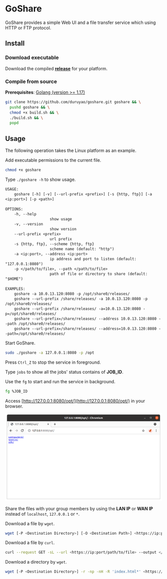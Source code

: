# GoShare

GoShare provides a simple Web UI and a file transfer service which using HTTP or FTP protocol.

## Install

### Download executable

Download the compiled **[release](https://github.com/duruyao/goshare/releases)** for your platform.

### Compile from source

**Prerequisites**: [Golang (version >= 1.17)](https://golang.org/)

```bash
git clone https://github.com/duruyao/goshare.git goshare && \
  pushd goshare && \
  chmod +x build.sh && \
  ./build.sh && \
  popd
```

## Usage

The following operation takes the Linux platform as an example.

Add executable permissions to the current file.

```bash
chmod +x goshare
```

Type `./goshare -h` to show usage.

```text
USAGE:
    goshare [-h] [-v] [--url-prefix <prefix>] [-s {http, ftp}] [-a <ip:port>] [-p <path>]

OPTIONS:
    -h, --help
                    show usage
    -v, --version
                    show version
    --url-prefix <prefix>
                    url prefix
    -s {http, ftp}, --scheme {http, ftp}
                    scheme name (default: "http")
    -a <ip:port>, --address <ip:port>
                    ip address and port to listen (default: "127.0.0.1:8080")
    -p </path/to/file>,	--path </path/to/file>
                    path of file or directory to share (default: "$HOME")

EXAMPLES:
    goshare -a 10.0.13.120:8080 -p /opt/share0/releases/
    goshare --url-prefix /share/releases/ -a 10.0.13.120:8080 -p /opt/share0/releases/
    goshare --url-prefix /share/releases/ -a=10.0.13.120:8080 -p=/opt/share0/releases/
    goshare --url-prefix=/share/releases/ --address 10.0.13.120:8080 --path /opt/share0/releases/
    goshare --url-prefix=/share/releases/ --address=10.0.13.120:8080 --path=/opt/share0/releases/
```

Start GoShare.

```bash
sudo ./goshare -a 127.0.0.1:8080 -p /opt
```

Press `Ctrl_Z` to stop the service in foreground.

Type `jobs` to show all the jobs' status contains of **JOB_ID**.

Use the `fg` to start and run the service in background.

```bash
fg %JOB_ID
```

Access [http://127.0.0.1:8080/opt/](http://127.0.0.1:8080/opt/) in your browser.

![img/browser-127.0.0.1.png](img/browser-127.0.0.1.png)

Share the files with your group members by using the **LAN IP** or **WAN IP** instead of `localhost`, `127.0.0.1` or `*`. 

Download a file by `wget`.

```bash
wget [-P <Destination Directory>] [-O <Destination Path>] <https://ip:port/path/to/file>
```

Download a file by `curl`.

```bash
curl --request GET -sL --url <https://ip:port/path/to/file> --output </path/to/file>
```

Download a directory by `wget`.

```bash
wget [-P <Destination Directory>] -r -np -nH -R 'index.html*' <https://ip:port/path/to/dir/>
```
